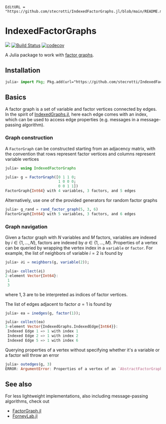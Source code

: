 ```@meta
EditURL = "https://github.com/stecrotti/IndexedFactorGraphs.jl/blob/main/README.md"
```

# IndexedFactorGraphs

[![](https://img.shields.io/badge/docs-dev-blue.svg)](https://stecrotti.github.io/IndexedFactorGraphs.jl/dev)
[![Build Status](https://github.com/stecrotti/IndexedFactorGraphs.jl/actions/workflows/CI.yml/badge.svg?branch=main)](https://github.com/stecrotti/IndexedFactorGraphs.jl/actions/workflows/CI.yml?query=branch%3Amain)
[![codecov](https://codecov.io/gh/stecrotti/IndexedFactorGraphs.jl/graph/badge.svg?token=nGaGg7oJom)](https://codecov.io/gh/stecrotti/IndexedFactorGraphs.jl)

A Julia package to work with [factor graphs](https://en.wikipedia.org/wiki/Factor_graph).

## Installation
```julia
julia> import Pkg; Pkg.add(url="https://github.com/stecrotti/IndexedFactorGraphs.jl")
```

## Basics
A factor graph is a set of variable and factor vertices connected by edges. 
In the spirit of [IndexedGraphs.jl](https://github.com/stecrotti/IndexedGraphs.jl), here each edge comes with an index, which can be used to access edge properties (e.g. messages in a message-passing algorithm).

### Graph construction
A `FactorGraph` can be constructed starting from an adjacency matrix, with the convention that rows represent factor vertices and columns represent variable vertices
```julia
julia> using IndexedFactorGraphs

julia> g = FactorGraph([0 1 1 0;
                        1 0 0 0;
                        0 0 1 1])
FactorGraph{Int64} with 4 variables, 3 factors, and 5 edges
```

Alternatively, use one of the provided generators for random factor graphs
```julia
julia> g_rand = rand_factor_graph(5, 3, 6)
FactorGraph{Int64} with 5 variables, 3 factors, and 6 edges
```

### Graph navigation 
Given a factor graph with $N$ variables and $M$ factors, variables are indexed by $i\in\{1,\ldots,N\}$, factors are indexed by $a\in\{1,\ldots,M\}$.
Properties of a vertex can be queried by wrapping the vertex index in a `variable` or `factor`. For example, the list of neighbors of variable $i=2$ is found by
```julia
julia> ∂i = neighbors(g, variable(2));

julia> collect(∂i)
2-element Vector{Int64}:
 1
 3
```
where $1,3$ are to be interpreted as indices of factor vertices.

The list of edges adjacent to factor $a=1$ is found by
```julia
julia> ea = inedges(g, factor(1));

julia> collect(ea)
3-element Vector{IndexedGraphs.IndexedEdge{Int64}}:
 Indexed Edge 1 => 1 with index 1
 Indexed Edge 2 => 1 with index 2
 Indexed Edge 5 => 1 with index 6
```

Querying properties of a vertex without specifying whether it's a variable or a factor will throw an error
```julia
julia> outedges(g, 3)
ERROR: ArgumentError: Properties of a vertex of an `AbstractFactorGraph` such as degree, neighbors, etc. cannot be accessed by an integer. Use a `variable` or `factor` wrapper instead.
```

## See also
For less lightweight implementations, also including message-passing algorithms, check out
* [FactorGraph.jl](https://github.com/mcosovic/FactorGraph.jl)
* [ForneyLab.jl](https://github.com/biaslab/ForneyLab.jl)
